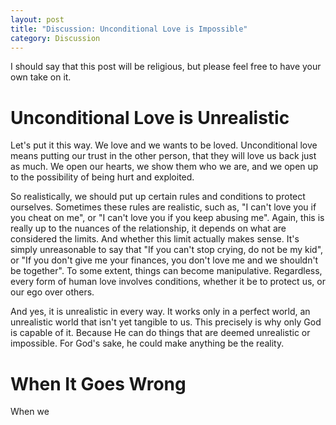```yaml
---
layout: post
title: "Discussion: Unconditional Love is Impossible"
category: Discussion
---
```

I should say that this post will be religious, but please feel free to have your own take on it.

# Unconditional Love is Unrealistic
Let's put it this way. We love and we wants to be loved. Unconditional love means putting our trust in the other person, that they will love us back just as much. We open our hearts, we show them who we are, and we open up to the possibility of being hurt and exploited. 

So realistically, we should put up certain rules and conditions to protect ourselves. Sometimes these rules are realistic, such as, "I can't love you if you cheat on me", or "I can't love you if you keep abusing me". Again, this is really up to the nuances of the relationship, it depends on what are considered the limits. And whether this limit actually makes sense. It's simply unreasonable to say that "If you can't stop crying, do not be my kid", or "If you don't give me your finances, you don't love me and we shouldn't be together". To some extent, things can become manipulative. Regardless, every form of human love involves conditions, whether it be to protect us, or our ego over others.

And yes, it is unrealistic in every way. It works only in a perfect world, an unrealistic world that isn't yet tangible to us. This precisely is why only God is capable of it. Because He can do things that are deemed unrealistic or impossible. For God's sake, he could make anything be the reality.

# When It Goes Wrong
When we 
